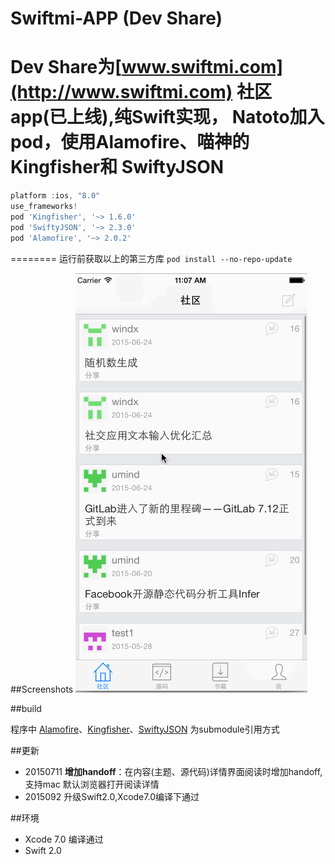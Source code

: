 Swiftmi-APP (Dev Share)
=========

**Dev Share**为[www.swiftmi.com](http://www.swiftmi.com) 社区app(已上线),纯Swift实现，
Natoto加入pod，使用Alamofire、喵神的Kingfisher和 SwiftyJSON
========
```javascript
platform :ios, "8.0"
use_frameworks!
pod 'Kingfisher', '~> 1.6.0'
pod 'SwiftyJSON', '~> 2.3.0'
pod 'Alamofire', '~> 2.0.2'
```
========
运行前获取以上的第三方库
`pod install --no-repo-update`

##Screenshots
![demo](swiftmi.gif)

##build

程序中 [Alamofire](https://github.com/Alamofire/Alamofire)、[Kingfisher](https://github.com/onevcat/Kingfisher)、[SwiftyJSON](https://github.com/SwiftyJSON/SwiftyJSON) 为submodule引用方式
 

 
##更新

- 20150711  **增加handoff**：在内容(主题、源代码)详情界面阅读时增加handoff,支持mac 默认浏览器打开阅读详情
- 2015092  升级Swift2.0,Xcode7.0编译下通过

##环境

- Xcode 7.0 编译通过
- Swift 2.0
 
 

